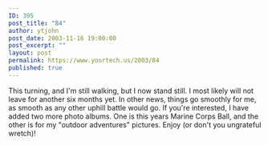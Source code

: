 ```yaml
---
ID: 395
post_title: "84"
author: ytjohn
post_date: 2003-11-16 19:00:00
post_excerpt: ""
layout: post
permalink: https://www.yourtech.us/2003/84
published: true
---
```

This turning, and I'm still walking, but I now stand still.  I most likely will not leave for another six months yet.  In other news, things go smoothly for me, as smooth as any other uphill battle would go.  If you're interested, I have added two more photo albums.  One is this years Marine Corps Ball, and the other is for my "outdoor adventures" pictures.  Enjoy (or don't you ungrateful wretch)!